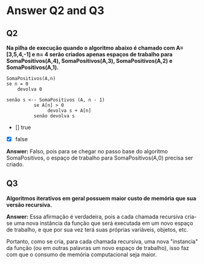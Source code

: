 # Answer Q2 and Q3

## Q2 
**Na pilha de execução  quando o algoritmo abaixo é chamado com A=[3,5,4,-1] e n= 4 serão criados apenas espaços de trabalho para SomaPositivos(A,4), SomaPositivos(A,3), SomaPositivos(A,2) e SomaPositivos(A,1).**

```
SomaPositivos(A,n)
se n = 0
    devolva 0

senão s <-- SomaPositivos (A, n - 1)
          se A[n] > 0
               devolva s + A[n]
          senão devolva s
```
- [] true
- [x] false

**Answer:** Falso, pois para se chegar no passo base do algoritmo SomaPositivos, o espaço de trabalho para SomaPositivos(A,0) precisa ser criado.


## Q3
**Algoritmos iterativos em geral possuem maior custo de memória que sua versão recursiva.**

**Answer:** Essa afirmação é verdadeira, pois a cada chamada recursiva cria-se uma nova instância da função que será executada em um novo espaço de trabalho, e que por sua vez terá suas próprias variáveis, objetos, etc. 

Portanto, como se cria, para cada chamada recursiva, uma nova "instancia" da função (ou em outras palavras um novo espaço de trabalho), isso faz com que o consumo de memória computacional seja maior. 